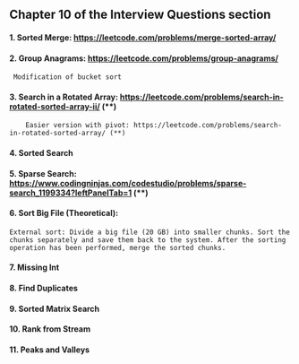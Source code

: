 ## Chapter 10 of the Interview Questions section

#### 1. Sorted Merge: https://leetcode.com/problems/merge-sorted-array/

#### 2. Group Anagrams: https://leetcode.com/problems/group-anagrams/ 
    
     Modification of bucket sort

#### 3. Search in a Rotated Array: https://leetcode.com/problems/search-in-rotated-sorted-array-ii/ (**)

        Easier version with pivot: https://leetcode.com/problems/search-in-rotated-sorted-array/ (**)

#### 4. Sorted Search

#### 5. Sparse Search: https://www.codingninjas.com/codestudio/problems/sparse-search_1199334?leftPanelTab=1 (**)
 
#### 6. Sort Big File (Theoretical):

    External sort: Divide a big file (20 GB) into smaller chunks. Sort the chunks separately and save them back to the system. After the sorting operation has been performed, merge the sorted chunks.

#### 7. Missing Int

#### 8. Find Duplicates

#### 9. Sorted Matrix Search

#### 10. Rank from Stream

#### 11. Peaks and Valleys
